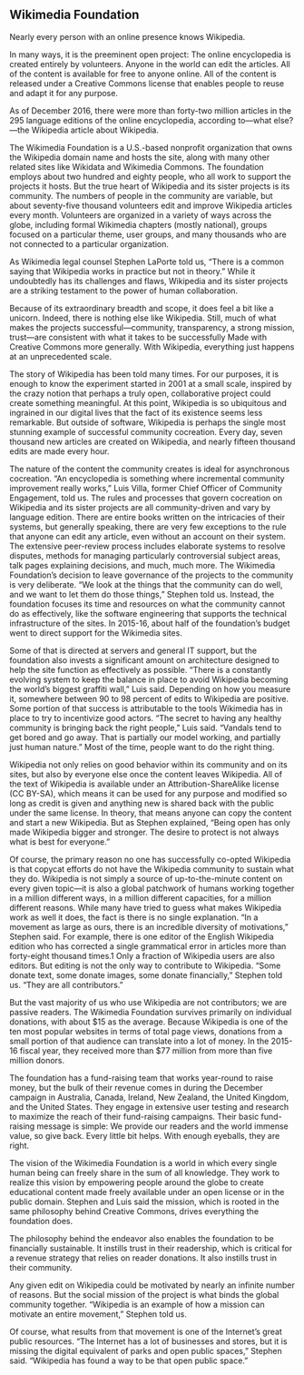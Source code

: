 ## Wikimedia Foundation
Nearly every person with an online presence knows Wikipedia.

In many ways, it is the preeminent open project: The online encyclopedia is created entirely by volunteers. Anyone in the world can edit the articles. All of the content is available for free to anyone online. All of the content is released under a Creative Commons license that enables people to reuse and adapt it for any purpose.

As of December 2016, there were more than forty-two million articles in the 295 language editions of the online encyclopedia, according to—what else?—the Wikipedia article about Wikipedia.

The Wikimedia Foundation is a U.S.-based nonprofit organization that owns the Wikipedia domain name and hosts the site, along with many other related sites like Wikidata and Wikimedia Commons. The foundation employs about two hundred and eighty people, who all work to support the projects it hosts. But the true heart of Wikipedia and its sister projects is its community. The numbers of people in the community are variable, but about seventy-five thousand volunteers edit and improve Wikipedia articles every month. Volunteers are organized in a variety of ways across the globe, including formal Wikimedia chapters (mostly national), groups focused on a particular theme, user groups, and many thousands who are not connected to a particular organization.

As Wikimedia legal counsel Stephen LaPorte told us, “There is a common saying that Wikipedia works in practice but not in theory.” While it undoubtedly has its challenges and flaws, Wikipedia and its sister projects are a striking testament to the power of human collaboration.

Because of its extraordinary breadth and scope, it does feel a bit like a unicorn. Indeed, there is nothing else like Wikipedia. Still, much of what makes the projects successful—community, transparency, a strong mission, trust—are consistent with what it takes to be successfully Made with Creative Commons more generally. With Wikipedia, everything just happens at an unprecedented scale.

The story of Wikipedia has been told many times. For our purposes, it is enough to know the experiment started in 2001 at a small scale, inspired by the crazy notion that perhaps a truly open, collaborative project could create something meaningful. At this point, Wikipedia is so ubiquitous and ingrained in our digital lives that the fact of its existence seems less remarkable. But outside of software, Wikipedia is perhaps the single most stunning example of successful community cocreation. Every day, seven thousand new articles are created on Wikipedia, and nearly fifteen thousand edits are made every hour.

The nature of the content the community creates is ideal for asynchronous cocreation. “An encyclopedia is something where incremental community improvement really works,” Luis Villa, former Chief Officer of Community Engagement, told us. The rules and processes that govern cocreation on Wikipedia and its sister projects are all community-driven and vary by language edition. There are entire books written on the intricacies of their systems, but generally speaking, there are very few exceptions to the rule that anyone can edit any article, even without an account on their system. The extensive peer-review process includes elaborate systems to resolve disputes, methods for managing particularly controversial subject areas, talk pages explaining decisions, and much, much more. The Wikimedia Foundation’s decision to leave governance of the projects to the community is very deliberate. “We look at the things that the community can do well, and we want to let them do those things,” Stephen told us. Instead, the foundation focuses its time and resources on what the community cannot do as effectively, like the software engineering that supports the technical infrastructure of the sites. In 2015-16, about half of the foundation’s budget went to direct support for the Wikimedia sites.

Some of that is directed at servers and general IT support, but the foundation also invests a significant amount on architecture designed to help the site function as effectively as possible. “There is a constantly evolving system to keep the balance in place to avoid Wikipedia becoming the world’s biggest graffiti wall,” Luis said. Depending on how you measure it, somewhere between 90 to 98 percent of edits to Wikipedia are positive. Some portion of that success is attributable to the tools Wikimedia has in place to try to incentivize good actors. “The secret to having any healthy community is bringing back the right people,” Luis said. “Vandals tend to get bored and go away. That is partially our model working, and partially just human nature.” Most of the time, people want to do the right thing.

Wikipedia not only relies on good behavior within its community and on its sites, but also by everyone else once the content leaves Wikipedia. All of the text of Wikipedia is available under an Attribution-ShareAlike license (CC BY-SA), which means it can be used for any purpose and modified so long as credit is given and anything new is shared back with the public under the same license. In theory, that means anyone can copy the content and start a new Wikipedia. But as Stephen explained, “Being open has only made Wikipedia bigger and stronger. The desire to protect is not always what is best for everyone.”

Of course, the primary reason no one has successfully co-opted Wikipedia is that copycat efforts do not have the Wikipedia community to sustain what they do. Wikipedia is not simply a source of up-to-the-minute content on every given topic—it is also a global patchwork of humans working together in a million different ways, in a million different capacities, for a million different reasons. While many have tried to guess what makes Wikipedia work as well it does, the fact is there is no single explanation. “In a movement as large as ours, there is an incredible diversity of motivations,” Stephen said. For example, there is one editor of the English Wikipedia edition who has corrected a single grammatical error in articles more than forty-eight thousand times.1 Only a fraction of Wikipedia users are also editors. But editing is not the only way to contribute to Wikipedia. “Some donate text, some donate images, some donate financially,” Stephen told us. “They are all contributors.”

But the vast majority of us who use Wikipedia are not contributors; we are passive readers. The Wikimedia Foundation survives primarily on individual donations, with about $15 as the average. Because Wikipedia is one of the ten most popular websites in terms of total page views, donations from a small portion of that audience can translate into a lot of money. In the 2015-16 fiscal year, they received more than $77 million from more than five million donors.

The foundation has a fund-raising team that works year-round to raise money, but the bulk of their revenue comes in during the December campaign in Australia, Canada, Ireland, New Zealand, the United Kingdom, and the United States. They engage in extensive user testing and research to maximize the reach of their fund-raising campaigns. Their basic fund-raising message is simple: We provide our readers and the world immense value, so give back. Every little bit helps. With enough eyeballs, they are right.

The vision of the Wikimedia Foundation is a world in which every single human being can freely share in the sum of all knowledge. They work to realize this vision by empowering people around the globe to create educational content made freely available under an open license or in the public domain. Stephen and Luis said the mission, which is rooted in the same philosophy behind Creative Commons, drives everything the foundation does.

The philosophy behind the endeavor also enables the foundation to be financially sustainable. It instills trust in their readership, which is critical for a revenue strategy that relies on reader donations. It also instills trust in their community.

Any given edit on Wikipedia could be motivated by nearly an infinite number of reasons. But the social mission of the project is what binds the global community together. “Wikipedia is an example of how a mission can motivate an entire movement,” Stephen told us.

Of course, what results from that movement is one of the Internet’s great public resources. “The Internet has a lot of businesses and stores, but it is missing the digital equivalent of parks and open public spaces,” Stephen said. “Wikipedia has found a way to be that open public space.”

